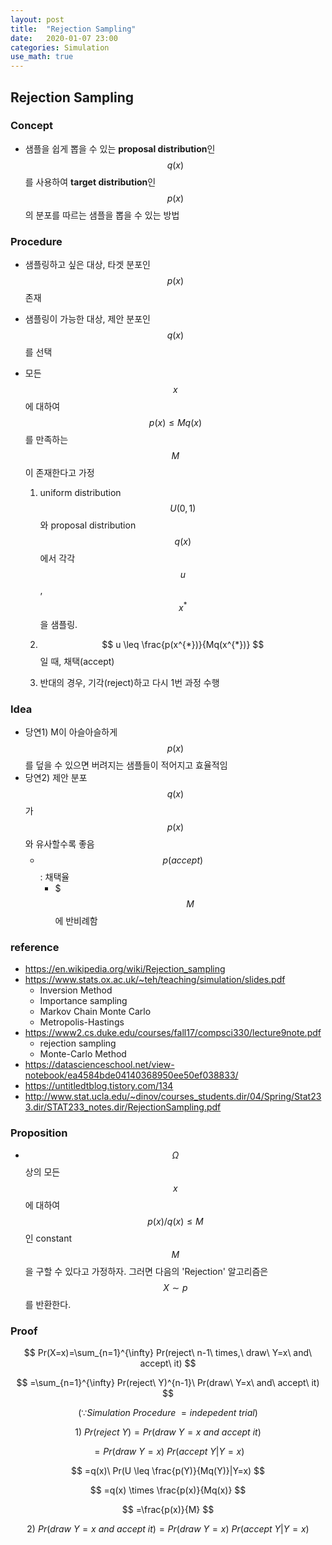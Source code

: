 ```yaml
---
layout: post
title:  "Rejection Sampling"
date:   2020-01-07 23:00
categories: Simulation
use_math: true
---
```


## Rejection Sampling

### Concept

- 샘플을 쉽게 뽑을 수 있는 **proposal distribution**인 $$q(x)$$를 사용하여 **target distribution**인 $$p(x)$$의 분포를 따르는 샘플을 뽑을 수 있는 방법



### Procedure

- 샘플링하고 싶은 대상, 타겟 분포인 $$p(x)$$ 존재

- 샘플링이 가능한 대상, 제안 분포인 $$q(x)$$를 선택

- 모든 $$x$$에 대하여 $$ p(x) \leq Mq(x) $$를 만족하는 $$M$$이 존재한다고 가정

  1.  uniform distribution $$ U(0,1) $$와 proposal distribution $$q(x)$$에서 각각 $$u$$, $$x^*$$을 샘플링.

  2. $$ u \leq \frac{p(x^{*})}{Mq(x^{*})} $$ 일 때, 채택(accept)
  3. 반대의 경우, 기각(reject)하고 다시 1번 과정 수행

  

### Idea

- 당연1) M이 아슬아슬하게 $$p(x)$$를 덮을 수 있으면 버려지는 샘플들이 적어지고 효율적임
- 당연2) 제안 분포 $$q(x)$$가 $$p(x)$$와 유사할수록 좋음
  - $$p(accept)$$ : 채택율
    - $$$M$$ 에 반비례함



### reference

- https://en.wikipedia.org/wiki/Rejection_sampling
- https://www.stats.ox.ac.uk/~teh/teaching/simulation/slides.pdf
  - Inversion Method
  - Importance sampling
  - Markov Chain Monte Carlo
  - Metropolis-Hastings
- https://www2.cs.duke.edu/courses/fall17/compsci330/lecture9note.pdf
  - rejection sampling
  - Monte-Carlo Method
- https://datascienceschool.net/view-notebook/ea4584bde04140368950ee50ef038833/
- https://untitledtblog.tistory.com/134
- http://www.stat.ucla.edu/~dinov/courses_students.dir/04/Spring/Stat233.dir/STAT233_notes.dir/RejectionSampling.pdf







### Proposition

- $$\Omega$$ 상의 모든 $$x$$에 대하여 $$p(x)/q(x) \leq M$$인 constant $$M$$을 구할 수 있다고 가정하자. 그러면 다음의 'Rejection' 알고리즘은 $$X \sim p$$ 를 반환한다.

### Proof
$$
Pr(X=x)=\sum_{n=1}^{\infty} Pr(reject\ n-1\ times,\ draw\ Y=x\ and\ accept\ it)
$$  

$$
=\sum_{n=1}^{\infty} Pr(reject\ Y)^{n-1}\ Pr(draw\ Y=x\ and\ accept\ it)
$$  

$$
(\because Simulation\ Procedure\ = indepedent\ trial)
$$  

$$
1)\ Pr(reject\ Y)=Pr(draw\ Y=x\ and\ accept\ it)
$$  

$$
=Pr(draw\ Y=x)\ Pr(accept\ Y|Y=x)
$$  
  
$$
=q(x)\ Pr(U \leq \frac{p(Y)}{Mq(Y)}|Y=x)
$$  
  
$$
=q(x) \times \frac{p(x)}{Mq(x)}
$$  
  
$$
=\frac{p(x)}{M}
$$  

$$
2)\ Pr(draw\ Y=x\ and\ accept\ it) = Pr(draw\ Y=x)\ Pr(accept\ Y|Y=x)
$$  
